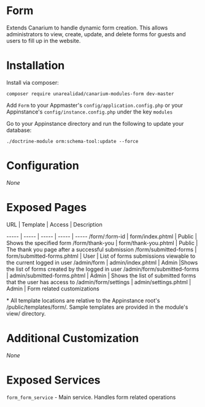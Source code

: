 # Form

Extends Canarium to handle dynamic form creation. This allows administrators to view, create, update, and delete forms for guests and users to fill up in the website.

# Installation

Install via composer: 

`composer require unarealidad/canarium-modules-form dev-master`

Add `Form` to your Appmaster's `config/application.config.php` or your Appinstance's `config/instance.config.php` under the key `modules`

Go to your Appinstance directory and run the following to update your database:

`./doctrine-module orm:schema-tool:update --force`

# Configuration

_None_

# Exposed Pages

URL | Template | Access | Description

----- | ----- | ----- | ----- | -----
/form/:form-id | form/index.phtml | Public | Shows the specified form
/form/thank-you | form/thank-you.phtml | Public | The thank you page after a successful submission
/form/submitted-forms | form/submitted-forms.phtml | User | List of forms submissions viewable to the current logged in user
/admin/form | admin/index.phtml | Admin |Shows the list of forms created by the logged in user
/admin/form/submitted-forms | admin/submitted-forms.phtml | Admin | Shows the list of submitted forms that the user has access to
/admin/form/settings | admin/settings.phtml | Admin | Form related customizations

\* All template locations are relative to the Appinstance root's /public/templates/form/. Sample templates are provided in the module's view/ directory.

# Additional Customization
 
_None_

# Exposed Services
`form_form_service` - Main service. Handles form related operations
